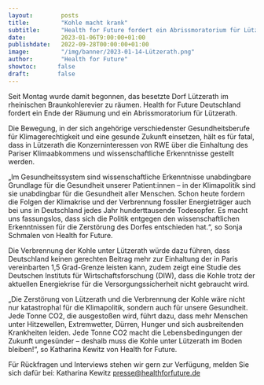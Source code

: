 ```yaml
---
layout:        posts
title:         "Kohle macht krank"
subtitle:      "Health for Future fordert ein Abrissmoratorium für Lützerath"
date:          2023-01-06T9:00:00+01:00
publishdate:   2022-09-28T00:00:00+01:00
image:         "/img/banner/2023-01-14-Lützerath.png"
author:        "Health for Future"
showtoc:      false
draft:        false
---
```


Seit Montag wurde damit begonnen, das besetzte Dorf Lützerath im rheinischen Braunkohlerevier zu räumen. Health for Future Deutschland fordert ein Ende der Räumung und ein Abrissmoratorium für Lützerath.

Die Bewegung, in der sich angehörige verschiedenster Gesundheitsberufe für Klimagerechtigkeit und eine gesunde Zukunft einsetzen, hält es für fatal, dass in Lützerath die Konzerninteressen von RWE über die Einhaltung des Pariser Klimaabkommens und wissenschaftliche Erkenntnisse gestellt werden.

„Im Gesundheitssystem sind wissenschaftliche Erkenntnisse unabdingbare Grundlage für die Gesundheit unserer Patient:innen – in der Klimapolitik sind sie unabdingbar für die Gesundheit aller Menschen. Schon heute fordern die Folgen der Klimakrise und der Verbrennung fossiler Energieträger auch bei uns in Deutschland jedes Jahr hunderttausende Todesopfer. Es macht uns fassungslos, dass sich die Politik entgegen den wissenschaftlichen Erkenntnissen für die Zerstörung des Dorfes entschieden hat.“, so Sonja Schmalen von Health for Future.

Die Verbrennung der Kohle unter Lützerath würde dazu führen, dass Deutschland keinen gerechten Beitrag mehr zur Einhaltung der in Paris vereinbarten 1,5 Grad-Grenze leisten kann, zudem zeigt eine Studie des Deutschen Instituts für Wirtschaftsforschung (DIW), dass die Kohle trotz der aktuellen Energiekrise für die Versorgungssicherheit nicht gebraucht wird.

„Die Zerstörung von Lützerath und die Verbrennung der Kohle wäre nicht nur katastrophal für die Klimapolitik, sondern auch für unsere Gesundheit. Jede Tonne CO2, die ausgestoßen wird, führt dazu, dass mehr Menschen unter Hitzewellen, Extremwetter, Dürren, Hunger und sich ausbreitenden Krankheiten leiden. Jede Tonne CO2 macht die Lebensbedingungen der Zukunft ungesünder – deshalb muss die Kohle unter Lützerath im Boden bleiben!“, so Katharina Kewitz von Health for Future.

Für Rückfragen und Interviews stehen wir gern zur Verfügung, melden Sie sich dafür bei:
Katharina Kewitz
presse@healthforfuture.de


